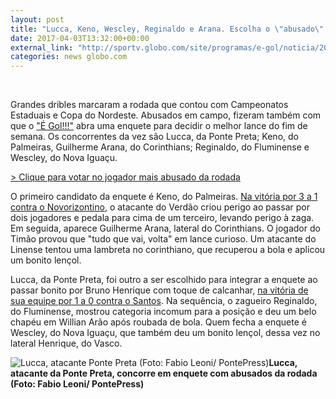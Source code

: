 ```yaml
---
layout: post
title: "Lucca, Keno, Wescley, Reginaldo e Arana. Escolha o \"abusado\" da rodada"
date: 2017-04-03T13:32:00+00:00
external_link: "http://sportv.globo.com/site/programas/e-gol/noticia/2017/04/lucca-keno-wescley-reginaldo-e-arana-escolha-o-abusado-da-rodada.html"
categories: news globo.com
---
```

&nbsp;

Grandes dribles marcaram a rodada que contou com Campeonatos Estaduais e Copa do Nordeste. Abusados em campo, fizeram também com que o&nbsp;["É Gol!!!"](http://sportv.globo.com/site/programas/e-gol/)&nbsp;abra uma enquete para decidir o melhor lance do fim de semana. Os concorrentes da vez são Lucca, da Ponte Preta; Keno, do Palmeiras, Guilherme Arana, do Corinthians; Reginaldo, do Fluminense e Wescley, do Nova Iguaçu.&nbsp;

[\> Clique para votar no jogador mais abusado da rodada](http://sportv.globo.com/site/programas/e-gol/interatividade/enquete/2017/4/3/qual-foi-o-jogador-mais-abusado-da-rodada-46f97344-1884-11e7-b4a3-065dd000503b.html)

O primeiro candidato da enquete é Keno, do Palmeiras. [Na vitória por 3 a 1 contra o Novorizontino](http://globoesporte.globo.com/sp/sorocaba/futebol/campeonato-paulista/jogo/02-04-2017/novorizontino-palmeiras), o atacante do Verdão criou perigo ao passar por dois jogadores e pedala para cima de um terceiro, levando perigo à zaga. Em seguida, aparece Guilherme Arana, lateral do Corinthians. O jogador do Timão provou que "tudo que vai, volta" em lance curioso. Um atacante do Linense tentou uma lambreta no corinthiano, que recuperou a bola e aplicou um bonito lençol.

Lucca, da Ponte Preta, foi outro a ser escolhido para integrar a enquete ao passar bonito por Bruno Henrique com toque de calcanhar, [na vitória de sua equipe por 1 a 0 contra o Santos](http://globoesporte.globo.com/sp/campinas-e-regiao/futebol/campeonato-paulista/jogo/01-04-2017/ponte-preta-santos). Na sequência, o zagueiro Reginaldo, do Fluminense, mostrou categoria incomum para a posição e deu um belo chapéu em Willian Arão após roubada de bola. Quem fecha a enquete é Wescley, do Nova Iguaçu, que também deu um bonito lençol, dessa vez no lateral Henrique, do Vasco.

 ![Lucca, atacante Ponte Preta (Foto: Fabio Leoni/ PontePress)](http://s2.glbimg.com/ed9rrok7QMw2_pLHcxK4YoQOSys=/0x0:1000x535/690x370/s.glbimg.com/es/ge/f/original/2017/03/14/lucca.3.jpg "Lucca, atacante Ponte Preta (Foto: Fabio Leoni/ PontePress)")**Lucca, atacante da Ponte Preta, concorre&nbsp;em enquete com abusados da rodada (Foto: Fabio Leoni/ PontePress)**

